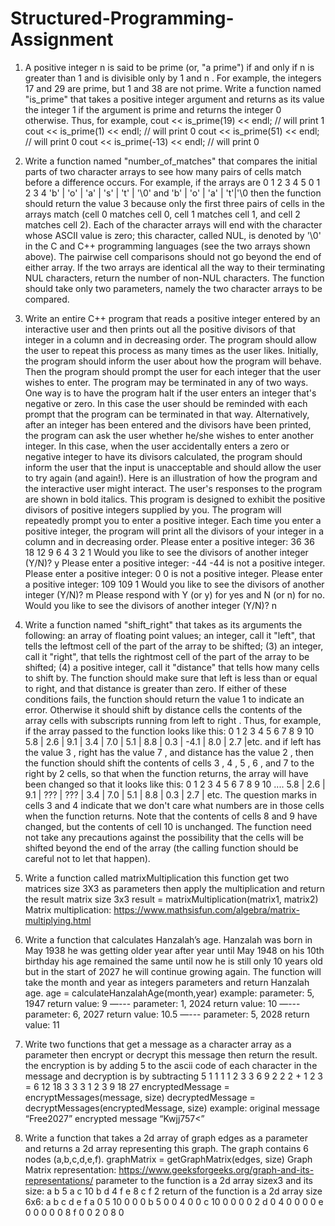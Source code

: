 # Structured-Programming-Assignment
1. A positive integer n is said to be prime (or, "a prime") if and only if n is greater than 1
and is divisible only by 1 and n . For example, the integers 17 and 29 are prime, but 1
and 38 are not prime. Write a function named "is_prime" that takes a positive integer
argument and returns as its value the integer 1 if the argument is prime and returns the
integer 0 otherwise. Thus, for example,
cout << is_prime(19) << endl; // will print 1
cout << is_prime(1) << endl; // will print 0
cout << is_prime(51) << endl; // will print 0
cout << is_prime(-13) << endl; // will print 0

2. Write a function named "number_of_matches" that compares the initial parts of two
character arrays to see how many pairs of cells match before a difference occurs. For
example, if the arrays are
0 1 2 3 4 5 0 1 2 3 4
'b' | 'o' | 'a' | 's' | 't' | '\0' and 'b' | 'o' | 'a' | 't'|'\0
then the function should return the value 3 because only the first three pairs of cells in the
arrays match (cell 0 matches cell 0, cell 1 matches cell 1, and cell 2 matches cell 2). Each of
the character arrays will end with the character whose ASCII value is zero; this character,
called NUL, is denoted by '\0' in the C and C++ programming languages (see the two arrays
shown above). The pairwise cell comparisons should not go beyond the end of either array.
If the two arrays are identical all the way to their terminating NUL characters, return the
number of non-NUL characters. The function should take only two parameters, namely the
two character arrays to be compared.

3. Write an entire C++ program that reads a positive integer entered by an interactive user and
then prints out all the positive divisors of that integer in a column and in decreasing order.
The program should allow the user to repeat this process as many times as the user likes.
Initially, the program should inform the user about how the program will behave. Then the
program should prompt the user for each integer that the user wishes to enter. The program
may be terminated in any of two ways. One way is to have the program halt if the user enters
an integer that's negative or zero. In this case the user should be reminded with each prompt
that the program can be terminated in that way. Alternatively, after an integer has been
entered and the divisors have been printed, the program can ask the user whether he/she
wishes to enter another integer. In this case, when the user accidentally enters a zero or
negative integer to have its divisors calculated, the program should inform the user that the
input is unacceptable and should allow the user to try again (and again!).
Here is an illustration of how the program and the interactive user might interact. The user's
responses to the program are shown in bold italics.
This program is designed to exhibit the positive divisors of
positive integers supplied by you. The program will
repeatedly prompt you to enter a positive integer. Each
time you enter a positive integer, the program will print
all the divisors of your integer in a column and in
decreasing order.
Please enter a positive integer: 36
36
18
12
9
6
4
3
2
1
Would you like to see the divisors of another integer (Y/N)? y
Please enter a positive integer: -44
-44 is not a positive integer.
Please enter a positive integer: 0
0 is not a positive integer.
Please enter a positive integer: 109
109
1
Would you like to see the divisors of another integer
(Y/N)? m
Please respond with Y (or y) for yes and N (or n) for no.
Would you like to see the divisors of another integer (Y/N)? n

4. Write a function named "shift_right" that takes as its arguments the following:
an array of floating point values;
an integer, call it "left", that tells the leftmost cell of the part of the array to be shifted;
(3) an integer, call it "right", that tells the rightmost cell of the part of the array to be
shifted;
(4) a positive integer, call it "distance" that tells how many cells to shift by.
The function should make sure that left is less than or equal to right, and that distance is
greater than zero. If either of these conditions fails, the function should return the value 1 to
indicate an error. Otherwise it should shift by distance cells the contents of the array cells
with subscripts running from left to right . Thus, for example, if the array passed to the
function looks like this:
0 1 2 3 4 5 6 7 8 9 10
5.8 | 2.6 | 9.1 | 3.4 | 7.0 | 5.1 | 8.8 | 0.3 | -4.1 | 8.0 | 2.7
|etc.
and if left has the value 3 , right has the value 7 , and distance has the value 2 , then the
function should shift the contents of cells 3 , 4 , 5 , 6 , and 7 to the right by 2 cells, so that
when the function returns, the array will have been changed so that it looks like this:
0 1 2 3 4 5 6 7 8 9 10
....
5.8 | 2.6 | 9.1 | ??? | ??? | 3.4 | 7.0 | 5.1 | 8.8 | 0.3 | 2.7 |
etc.
The question marks in cells 3 and 4 indicate that we don't care what numbers are in those
cells when the function returns. Note that the contents of cells 8 and 9 have changed, but
the contents of cell 10 is unchanged. The function need not take any precautions against the
possibility that the cells will be shifted beyond the end of the array (the calling function
should be careful not to let that happen).

5. Write a function called matrixMultiplication this function get two matrices size 3X3 as
parameters then apply the multiplication and return the result matrix size 3x3
result = matrixMultiplication(matrix1, matrix2)
Matrix multiplication: https://www.mathsisfun.com/algebra/matrix-multiplying.html

6. Write a function that calculates Hanzalah’s age. Hanzalah was born in May 1938 he was
getting older year after year until May 1948 on his 10th birthday his age remained the same
until now he is still only 10 years old but in the start of 2027 he will continue growing again.
The function will take the month and year as integers parameters and return Hanzalah age.
age = calculateHanzalahAge(month,year)
example:
parameter: 5, 1947
return value: 9
—---
parameter: 1, 2024
return value: 10
—---
parameter: 6, 2027
return value: 10.5
—---
parameter: 5, 2028
return value: 11

7. Write two functions that get a message as a character array as a parameter then encrypt or
decrypt this message then return the result. the encryption is by adding 5 to the ascii code of
each character in the message and decryption is by subtracting 5
1 1 1 1 2 3 3 6 9
2 2 2 + 1 2 3 = 6 12 18
3 3 3 1 2 3 9 18 27
encryptedMessage = encryptMessages(message, size)
decryptedMessage = decryptMessages(encryptedMessage, size)
example: original message “Free2027” encrypted message “Kwjj757<”

8. Write a function that takes a 2d array of graph edges as a parameter and returns a 2d array
representing this graph. The graph contains 6 nodes (a,b,c,d,e,f).
graphMatrix = getGraphMatrix(edges, size)
Graph Matrix representation:
https://www.geeksforgeeks.org/graph-and-its-representations/
parameter to the function is a 2d array sizex3 and its size:
a b 5
a c 10
b d 4
f e 8
c f 2
return of the function is a 2d array size 6x6:
a  b c d e f
a  0 5 10 0 0 0
b  5 0 0 4 0 0
c  10 0 0 0 0 2
d  0 4 0 0 0 0
e  0 0 0 0 0 8
f  0 0 2 0 8 0
